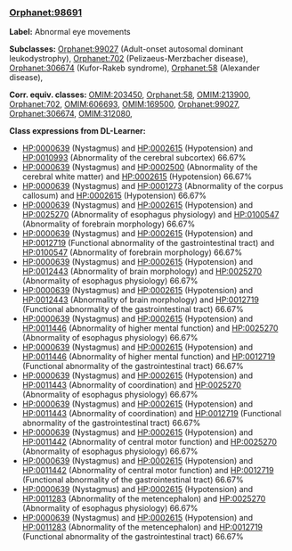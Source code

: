 
### [Orphanet:98691](http://www.orpha.net/ORDO/Orphanet_98691)
**Label:** Abnormal eye movements

**Subclasses:** [Orphanet:99027](http://www.orpha.net/ORDO/Orphanet_99027) (Adult-onset autosomal dominant leukodystrophy), [Orphanet:702](http://www.orpha.net/ORDO/Orphanet_702) (Pelizaeus-Merzbacher disease), [Orphanet:306674](http://www.orpha.net/ORDO/Orphanet_306674) (Kufor-Rakeb syndrome), [Orphanet:58](http://www.orpha.net/ORDO/Orphanet_58) (Alexander disease), 

**Corr. equiv. classes:** [OMIM:203450](http://purl.obolibrary.org/obo/OMIM_203450), [Orphanet:58](http://www.orpha.net/ORDO/Orphanet_58), [OMIM:213900](http://purl.obolibrary.org/obo/OMIM_213900), [Orphanet:702](http://www.orpha.net/ORDO/Orphanet_702), [OMIM:606693](http://purl.obolibrary.org/obo/OMIM_606693), [OMIM:169500](http://purl.obolibrary.org/obo/OMIM_169500), [Orphanet:99027](http://www.orpha.net/ORDO/Orphanet_99027), [Orphanet:306674](http://www.orpha.net/ORDO/Orphanet_306674), [OMIM:312080](http://purl.obolibrary.org/obo/OMIM_312080), 

**Class expressions from DL-Learner:**

- [HP:0000639](http://purl.obolibrary.org/obo/HP_0000639) (Nystagmus) and [HP:0002615](http://purl.obolibrary.org/obo/HP_0002615) (Hypotension) and [HP:0010993](http://purl.obolibrary.org/obo/HP_0010993) (Abnormality of the cerebral subcortex) 66.67%
- [HP:0000639](http://purl.obolibrary.org/obo/HP_0000639) (Nystagmus) and [HP:0002500](http://purl.obolibrary.org/obo/HP_0002500) (Abnormality of the cerebral white matter) and [HP:0002615](http://purl.obolibrary.org/obo/HP_0002615) (Hypotension) 66.67%
- [HP:0000639](http://purl.obolibrary.org/obo/HP_0000639) (Nystagmus) and [HP:0001273](http://purl.obolibrary.org/obo/HP_0001273) (Abnormality of the corpus callosum) and [HP:0002615](http://purl.obolibrary.org/obo/HP_0002615) (Hypotension) 66.67%
- [HP:0000639](http://purl.obolibrary.org/obo/HP_0000639) (Nystagmus) and [HP:0002615](http://purl.obolibrary.org/obo/HP_0002615) (Hypotension) and [HP:0025270](http://purl.obolibrary.org/obo/HP_0025270) (Abnormality of esophagus physiology) and [HP:0100547](http://purl.obolibrary.org/obo/HP_0100547) (Abnormality of forebrain morphology) 66.67%
- [HP:0000639](http://purl.obolibrary.org/obo/HP_0000639) (Nystagmus) and [HP:0002615](http://purl.obolibrary.org/obo/HP_0002615) (Hypotension) and [HP:0012719](http://purl.obolibrary.org/obo/HP_0012719) (Functional abnormality of the gastrointestinal tract) and [HP:0100547](http://purl.obolibrary.org/obo/HP_0100547) (Abnormality of forebrain morphology) 66.67%
- [HP:0000639](http://purl.obolibrary.org/obo/HP_0000639) (Nystagmus) and [HP:0002615](http://purl.obolibrary.org/obo/HP_0002615) (Hypotension) and [HP:0012443](http://purl.obolibrary.org/obo/HP_0012443) (Abnormality of brain morphology) and [HP:0025270](http://purl.obolibrary.org/obo/HP_0025270) (Abnormality of esophagus physiology) 66.67%
- [HP:0000639](http://purl.obolibrary.org/obo/HP_0000639) (Nystagmus) and [HP:0002615](http://purl.obolibrary.org/obo/HP_0002615) (Hypotension) and [HP:0012443](http://purl.obolibrary.org/obo/HP_0012443) (Abnormality of brain morphology) and [HP:0012719](http://purl.obolibrary.org/obo/HP_0012719) (Functional abnormality of the gastrointestinal tract) 66.67%
- [HP:0000639](http://purl.obolibrary.org/obo/HP_0000639) (Nystagmus) and [HP:0002615](http://purl.obolibrary.org/obo/HP_0002615) (Hypotension) and [HP:0011446](http://purl.obolibrary.org/obo/HP_0011446) (Abnormality of higher mental function) and [HP:0025270](http://purl.obolibrary.org/obo/HP_0025270) (Abnormality of esophagus physiology) 66.67%
- [HP:0000639](http://purl.obolibrary.org/obo/HP_0000639) (Nystagmus) and [HP:0002615](http://purl.obolibrary.org/obo/HP_0002615) (Hypotension) and [HP:0011446](http://purl.obolibrary.org/obo/HP_0011446) (Abnormality of higher mental function) and [HP:0012719](http://purl.obolibrary.org/obo/HP_0012719) (Functional abnormality of the gastrointestinal tract) 66.67%
- [HP:0000639](http://purl.obolibrary.org/obo/HP_0000639) (Nystagmus) and [HP:0002615](http://purl.obolibrary.org/obo/HP_0002615) (Hypotension) and [HP:0011443](http://purl.obolibrary.org/obo/HP_0011443) (Abnormality of coordination) and [HP:0025270](http://purl.obolibrary.org/obo/HP_0025270) (Abnormality of esophagus physiology) 66.67%
- [HP:0000639](http://purl.obolibrary.org/obo/HP_0000639) (Nystagmus) and [HP:0002615](http://purl.obolibrary.org/obo/HP_0002615) (Hypotension) and [HP:0011443](http://purl.obolibrary.org/obo/HP_0011443) (Abnormality of coordination) and [HP:0012719](http://purl.obolibrary.org/obo/HP_0012719) (Functional abnormality of the gastrointestinal tract) 66.67%
- [HP:0000639](http://purl.obolibrary.org/obo/HP_0000639) (Nystagmus) and [HP:0002615](http://purl.obolibrary.org/obo/HP_0002615) (Hypotension) and [HP:0011442](http://purl.obolibrary.org/obo/HP_0011442) (Abnormality of central motor function) and [HP:0025270](http://purl.obolibrary.org/obo/HP_0025270) (Abnormality of esophagus physiology) 66.67%
- [HP:0000639](http://purl.obolibrary.org/obo/HP_0000639) (Nystagmus) and [HP:0002615](http://purl.obolibrary.org/obo/HP_0002615) (Hypotension) and [HP:0011442](http://purl.obolibrary.org/obo/HP_0011442) (Abnormality of central motor function) and [HP:0012719](http://purl.obolibrary.org/obo/HP_0012719) (Functional abnormality of the gastrointestinal tract) 66.67%
- [HP:0000639](http://purl.obolibrary.org/obo/HP_0000639) (Nystagmus) and [HP:0002615](http://purl.obolibrary.org/obo/HP_0002615) (Hypotension) and [HP:0011283](http://purl.obolibrary.org/obo/HP_0011283) (Abnormality of the metencephalon) and [HP:0025270](http://purl.obolibrary.org/obo/HP_0025270) (Abnormality of esophagus physiology) 66.67%
- [HP:0000639](http://purl.obolibrary.org/obo/HP_0000639) (Nystagmus) and [HP:0002615](http://purl.obolibrary.org/obo/HP_0002615) (Hypotension) and [HP:0011283](http://purl.obolibrary.org/obo/HP_0011283) (Abnormality of the metencephalon) and [HP:0012719](http://purl.obolibrary.org/obo/HP_0012719) (Functional abnormality of the gastrointestinal tract) 66.67%


